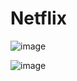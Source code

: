 # Netflix


![image](https://user-images.githubusercontent.com/94300810/175875011-d7adabae-35b6-49af-a9c9-dc007820e0f0.png)


![image](https://user-images.githubusercontent.com/94300810/175875108-40e6bd12-08a8-4619-ab45-7c0d34b5f5cc.png)

